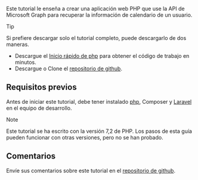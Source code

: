 <!-- markdownlint-disable MD002 MD041 -->

Este tutorial le enseña a crear una aplicación web PHP que use la API de Microsoft Graph para recuperar la información de calendario de un usuario.

> [!TIP]
> Si prefiere descargar solo el tutorial completo, puede descargarlo de dos maneras.
>
> - Descargue el [Inicio rápido de php](https://developer.microsoft.com/graph/quick-start?platform=option-php) para obtener el código de trabajo en minutos.
> - Descargue o Clone el [repositorio de github](https://github.com/microsoftgraph/msgraph-training-phpapp).

## <a name="prerequisites"></a>Requisitos previos

Antes de iniciar este tutorial, debe tener instalado [php](http://php.net/downloads.php), [](https://getcomposer.org/)Composer y [Laravel](https://laravel.com/) en el equipo de desarrollo.

> [!NOTE]
> Este tutorial se ha escrito con la versión 7,2 de PHP. Los pasos de esta guía pueden funcionar con otras versiones, pero no se han probado.

## <a name="feedback"></a>Comentarios

Envíe sus comentarios sobre este tutorial en el [repositorio de github](https://github.com/microsoftgraph/msgraph-training-phpapp).